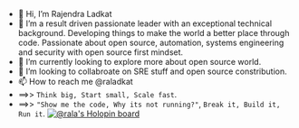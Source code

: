 - 👋 Hi, I’m Rajendra Ladkat
- 👀 I’m a result driven passionate leader with an exceptional technical background. Developing things to make the world a better place through code. Passionate about open source, automation, systems engineering and security with open source first mindset.
- 🌱 I’m currently looking to explore more about open source world. 
- 💞️ I’m looking to collabroate on SRE stuff and open source constribution.
- 📫 How to reach me @raladkat
- ==>> `Think big, Start small, Scale fast`.
- ==>> `"Show me the code, Why its not running?"`, `Break it, Build it, Run it`.
[![@rala's Holopin board](https://holopin.me/rala)](https://holopin.io/@rala)
